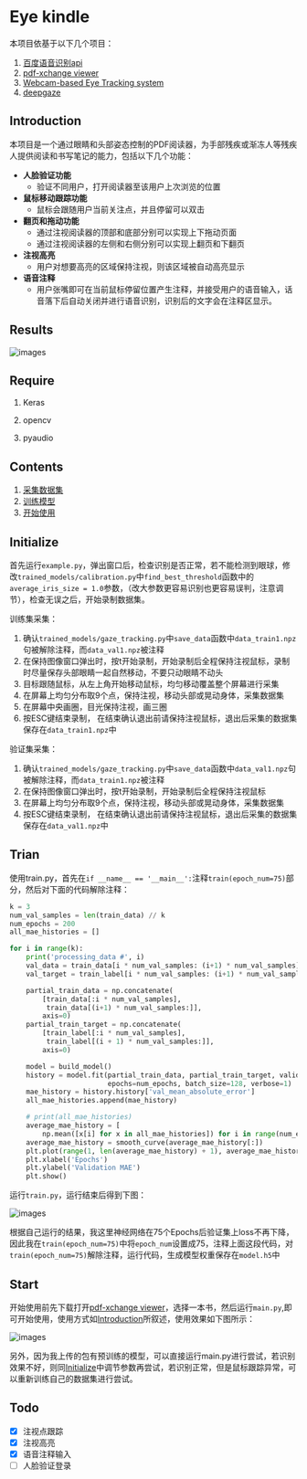# Eye kindle

本项目依基于以下几个项目：

1. [百度语音识别api](https://ai.baidu.com/tech/speech)
2. [pdf-xchange viewer](https://www.tracker-software.com/product/pdf-xchange-viewer)
3. [Webcam-based Eye Tracking system](https://github.com/antoinelame/GazeTracking)
4. [deepgaze](https://github.com/mpatacchiola/deepgaze)

## Introduction

本项目是一个通过眼睛和头部姿态控制的PDF阅读器，为手部残疾或渐冻人等残疾人提供阅读和书写笔记的能力，包括以下几个功能：

* **人脸验证功能**
  * 验证不同用户，打开阅读器至该用户上次浏览的位置
* **鼠标移动跟踪功能**
  * 鼠标会跟随用户当前关注点，并且停留可以双击
* **翻页和拖动功能**
  * 通过注视阅读器的顶部和底部分别可以实现上下拖动页面
  * 通过注视阅读器的左侧和右侧分别可以实现上翻页和下翻页
* **注视高亮**
  * 用户对想要高亮的区域保持注视，则该区域被自动高亮显示
* **语音注释**
  * 用户张嘴即可在当前鼠标停留位置产生注释，并接受用户的语音输入，话音落下后自动关闭并进行语音识别，识别后的文字会在注释区显示。

## Results

![images](D:\programs\eye_tracking\1.img.png)

## Require

1. Keras
2. opencv

2. pyaudio

## Contents

1. [采集数据集](#Initialize)
2. [训练模型](#Trian)
3. [开始使用](#Start )

## Initialize

首先运行`example.py`，弹出窗口后，检查识别是否正常，若不能检测到眼球，修改`trained_models/calibration.py`中`find_best_threshold`函数中的`average_iris_size = 1.0`参数，（改大参数更容易识别也更容易误判，注意调节），检查无误之后，开始录制数据集。

训练集采集：

1. 确认`trained_models/gaze_tracking.py`中`save_data`函数中`data_train1.npz`句被解除注释，而`data_val1.npz`被注释
2. 在保持图像窗口弹出时，按t开始录制，开始录制后全程保持注视鼠标，录制时尽量保存头部眼睛一起自然移动，不要只动眼睛不动头
3. 目标跟随鼠标，从左上角开始移动鼠标，均匀移动覆盖整个屏幕进行采集
4. 在屏幕上均匀分布取9个点，保持注视，移动头部或晃动身体，采集数据集
5. 在屏幕中央画圈，目光保持注视，画三圈
6. 按ESC键结束录制， 在结束确认退出前请保持注视鼠标，退出后采集的数据集保存在`data_train1.npz`中

验证集采集：

1. 确认`trained_models/gaze_tracking.py`中`save_data`函数中`data_val1.npz`句被解除注释，而`data_train1.npz`被注释
2. 在保持图像窗口弹出时，按t开始录制，开始录制后全程保持注视鼠标
3. 在屏幕上均匀分布取9个点，保持注视，移动头部或晃动身体，采集数据集
4. 按ESC键结束录制， 在结束确认退出前请保持注视鼠标，退出后采集的数据集保存在`data_val1.npz`中

## Trian

使用train.py，首先在`if __name__ == '__main__':`注释`train(epoch_num=75)`部分，然后对下面的代码解除注释：

```python
k = 3
num_val_samples = len(train_data) // k
num_epochs = 200
all_mae_histories = []

for i in range(k):
    print('processing_data #', i)
    val_data = train_data[i * num_val_samples: (i+1) * num_val_samples]
    val_target = train_label[i * num_val_samples: (i+1) * num_val_samples]

    partial_train_data = np.concatenate(
        [train_data[:i * num_val_samples],
         train_data[(i+1) * num_val_samples:]],
        axis=0)
    partial_train_target = np.concatenate(
        [train_label[:i * num_val_samples],
         train_label[(i + 1) * num_val_samples:]],
        axis=0)

    model = build_model()
    history = model.fit(partial_train_data, partial_train_target, validation_data=(val_data, val_target),
                        epochs=num_epochs, batch_size=128, verbose=1)
    mae_history = history.history['val_mean_absolute_error']
    all_mae_histories.append(mae_history)

    # print(all_mae_histories)
    average_mae_history = [
        np.mean([x[i] for x in all_mae_histories]) for i in range(num_epochs)]
    average_mae_history = smooth_curve(average_mae_history[:])
    plt.plot(range(1, len(average_mae_history) + 1), average_mae_history)
    plt.xlabel('Epochs')
    plt.ylabel('Validation MAE')
    plt.show()
```

运行`train.py`，运行结束后得到下图：

![images](D:\programs\eye_tracking\Figure_1.png)

根据自己运行的结果，我这里神经网络在75个Epochs后验证集上loss不再下降，因此我在`train(epoch_num=75)`中将`epoch_num`设置成75，注释上面这段代码，对`train(epoch_num=75)`解除注释，运行代码，生成模型权重保存在`model.h5`中

## Start 

开始使用前先下载打开[pdf-xchange viewer](https://www.tracker-software.com/product/pdf-xchange-viewer)，选择一本书，然后运行`main.py`,即可开始使用，使用方式如[Introduction](#Introduction)所叙述，使用效果如下图所示：

![images](D:\programs\eye_tracking\2.img.png)

另外，因为我上传的包有预训练的模型，可以直接运行main.py进行尝试，若识别效果不好，则同[Initialize](#Initialize)中调节参数再尝试，若识别正常，但是鼠标跟踪异常，可以重新训练自己的数据集进行尝试。

## Todo

- [x] 注视点跟踪
- [x] 注视高亮
- [x] 语音注释输入
- [ ] 人脸验证登录